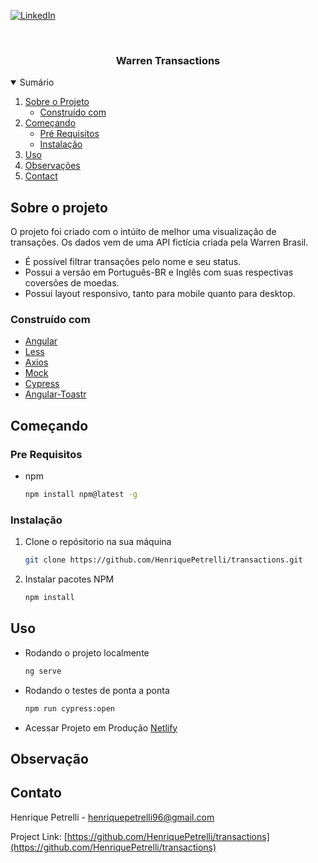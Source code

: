 [![LinkedIn][linkedin-shield]][linkedin-url]

<br />
<p align="center">

  <h3 align="center">Warren Transactions</h3>

<!-- TABLE OF CONTENTS -->
<details open="open">
  <summary>Sumário</summary>
  <ol>
    <li>
      <a href="#sobre-o-projeto">Sobre o Projeto</a>
      <ul>
        <li><a href="#construido-com">Construído com</a></li>
      </ul>
    </li>
    <li>
      <a href="#começando">Começando</a>
      <ul>
        <li><a href="#pre-requisitos">Pré Requisitos</a></li>
        <li><a href="#instalação">Instalação</a></li>
      </ul>
    </li>
    <li><a href="#uso">Uso</a></li>
      <li><a href="#observation">Observações</a></li>
    <li><a href="#contact">Contact</a></li>
  </ol>
</details>

<!-- SOBRE O PROJETO -->
## Sobre o projeto

O projeto foi criado com o intúito de melhor uma visualização de transações. Os dados vem de uma API fictícia criada pela Warren Brasil.

- É possível filtrar transações pelo nome e seu status.
- Possui a versão em Português-BR e Inglês com suas respectivas coversões de moedas.
- Possui layout responsivo, tanto para mobile quanto para desktop.

<!-- CONSTRUIDO COM -->
### Construído com

- [Angular](https://angular.io/)
- [Less](https://lesscss.org/)
- [Axios](https://www.npmjs.com/package/axios)
- [Mock](https://mockapi.io/)
- [Cypress](https://www.cypress.io/)
- [Angular-Toastr](https://www.npmjs.com/package/angular-toastr)

<!-- COMEÇANDO -->
## Começando

<!-- PRE REQUISITOS -->
### Pre Requisitos

- npm
  ```sh
  npm install npm@latest -g
  ```
<!-- INSTALAÇÃO -->
### Instalação

1. Clone o repósitorio na sua máquina
   ```sh
   git clone https://github.com/HenriquePetrelli/transactions.git
   ```
2. Instalar pacotes NPM
   ```sh
   npm install
   ```

<!-- Uso -->
## Uso

- Rodando o projeto localmente
  ```sh
  ng serve
  ```
- Rodando o testes de ponta a ponta

  ```sh
  npm run cypress:open

  ```

- Acessar Projeto em Produção
  [Netlify](https://transactions-warren.netlify.app/)

  <!-- OBSERVAÇÃO -->
## Observação

<!-- CONTATO -->
## Contato

Henrique Petrelli - henriquepetrelli96@gmail.com

Project Link: [https://github.com/HenriquePetrelli/transactions](https://github.com/HenriquePetrelli/transactions)

[linkedin-shield]: https://img.shields.io/badge/-LinkedIn-black.svg?style=for-the-badge&logo=linkedin&colorB=555
[linkedin-url]: https://www.linkedin.com/in/henrique-petrelli/
